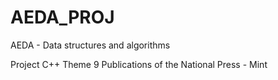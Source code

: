 # AEDA_PROJ
AEDA - Data structures and algorithms  

Project C++
Theme 9 
Publications of the National Press - Mint
